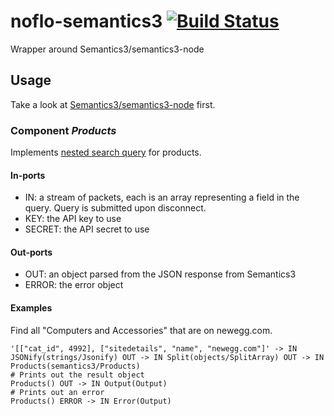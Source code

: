 # noflo-semantics3 [![Build Status](https://secure.travis-ci.org/kenhkan/noflo-semantics3.png?branch=master)](http://travis-ci.org/kenhkan/noflo-semantics3)

Wrapper around Semantics3/semantics3-node

## Usage

Take a look at
[Semantics3/semantics3-node](https://github.com/Semantics3/semantics3-node)
first.

### Component *Products* ###

Implements [nested search
query](https://github.com/Semantics3/semantics3-node#nested-search-query)
for products.

#### In-ports

  * IN: a stream of packets, each is an array representing a field in
    the query.  Query is submitted upon disconnect.
  * KEY: the API key to use
  * SECRET: the API secret to use

#### Out-ports

  * OUT: an object parsed from the JSON response from Semantics3
  * ERROR: the error object

#### Examples

Find all "Computers and Accessories" that are on newegg.com.

    '[["cat_id", 4992], ["sitedetails", "name", "newegg.com"]' -> IN JSONify(strings/Jsonify) OUT -> IN Split(objects/SplitArray) OUT -> IN Products(semantics3/Products)
    # Prints out the result object
    Products() OUT -> IN Output(Output)
    # Prints out an error
    Products() ERROR -> IN Error(Output)
